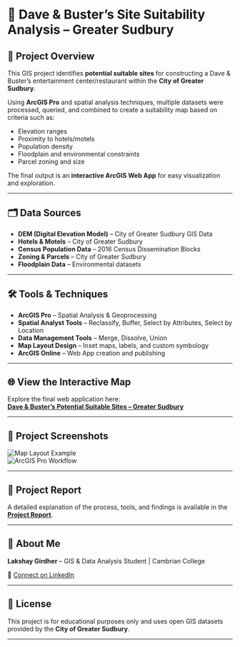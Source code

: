 # 📍 Dave & Buster’s Site Suitability Analysis – Greater Sudbury

## 📖 Project Overview
This GIS project identifies **potential suitable sites** for constructing a Dave & Buster’s entertainment center/restaurant within the **City of Greater Sudbury**.  

Using **ArcGIS Pro** and spatial analysis techniques, multiple datasets were processed, queried, and combined to create a suitability map based on criteria such as:
- Elevation ranges
- Proximity to hotels/motels
- Population density
- Floodplain and environmental constraints
- Parcel zoning and size

The final output is an **interactive ArcGIS Web App** for easy visualization and exploration.

---

## 🗂 Data Sources
- **DEM (Digital Elevation Model)** – City of Greater Sudbury GIS Data
- **Hotels & Motels** – City of Greater Sudbury
- **Census Population Data** – 2016 Census Dissemination Blocks
- **Zoning & Parcels** – City of Greater Sudbury
- **Floodplain Data** – Environmental datasets

---

## 🛠 Tools & Techniques
- **ArcGIS Pro** – Spatial Analysis & Geoprocessing
- **Spatial Analyst Tools** – Reclassify, Buffer, Select by Attributes, Select by Location
- **Data Management Tools** – Merge, Dissolve, Union
- **Map Layout Design** – Inset maps, labels, and custom symbology
- **ArcGIS Online** – Web App creation and publishing

---

## 🌐 View the Interactive Map
Explore the final web application here:  
[**Dave & Buster’s Potential Suitable Sites – Greater Sudbury**](https://cambriandata.maps.arcgis.com/apps/instant/insets/index.html?appid=4e8b0cde81d64acf90fa0436cdebff6d)

---

## 📸 Project Screenshots
![Map Layout Example](images/map_layout.png)  
![ArcGIS Pro Workflow](images/arcgis_workflow.png)  

---

## 📄 Project Report
A detailed explanation of the process, tools, and findings is available in the [**Project Report**](projectreport.pdf).

---

## 👤 About Me
**Lakshay Girdher** – GIS & Data Analysis Student | Cambrian College  

🔗 [Connect on LinkedIn](https://www.linkedin.com/in/lakshay-girdher-a837602b7)  

---

## 📜 License
This project is for educational purposes only and uses open GIS datasets provided by the **City of Greater Sudbury**.

---

